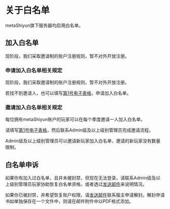 # 关于白名单

metaShiyun旗下服务器均启用白名单。

## 加入白名单

现阶段，我们采取邀请制的账户注册规则，暂不对外开放注册。

### 申请加入白名单相关规定

现阶段，我们采取邀请制的账户注册规则，暂不对外开放注册。

若找不到邀请人，也可以填写[第1号电子表格](/pages)，申请加入白名单。

### 邀请加入白名单相关规定

每位拥有metaShiyun账户的玩家可以在每个季度邀请一人加入白名单。

请填写[第1号电子表格](/pages)，然后联系Admin级及以上级别管理员完成邀请流程。

Admin级及以上级别管理员可以邀请新玩家加入白名单，邀请的新玩家没有数量限制。

## 白名单申诉

如果你有加入过白名单，且并未被封禁，但现在无法登录，请联系Admin级及以上级别管理员玩家协助恢复白名单资格，或者透过[发送邮件](mailto:scchan@shiyun.org)来说明情况。

如果你已被封禁，并希望恢复账户权限，请[发送邮件](mailto:scchan@shiyun.org)联系服主申请解封。解封申请书如单独保存在一个文件中，则请在邮件附件中以PDF格式添加。
